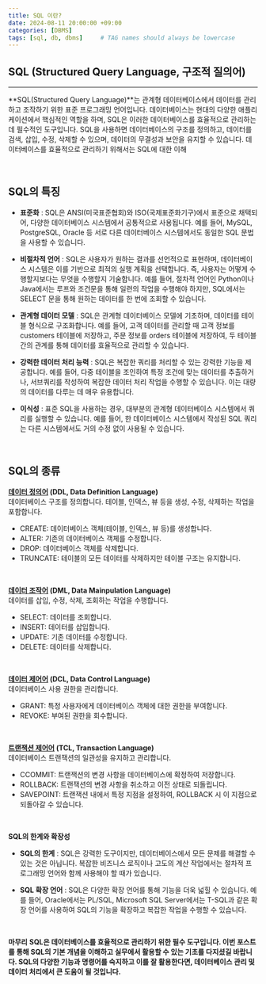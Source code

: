 ```yaml
---
title: SQL 이란?
date: 2024-08-11 20:00:00 +09:00
categories: [DBMS]
tags: [sql, db, dbms]     # TAG names should always be lowercase
---
```



## SQL (Structured Query Language, 구조적 질의어)
- - -
**SQL(Structured Query Language)**는 관계형 데이터베이스에서 데이터를 관리하고 조작하기 위한 표준 프로그래밍 언어입니다. 데이터베이스는 현대의 다양한 애플리케이션에서 핵심적인 역할을 하며, SQL은 이러한 데이터베이스를 효율적으로 관리하는 데 필수적인 도구입니다. SQL을 사용하면 데이터베이스의 구조를 정의하고, 데이터를 검색, 삽입, 수정, 삭제할 수 있으며, 데이터의 무결성과 보안을 유지할 수 있습니다. 데이터베이스를 효율적으로 관리하기 위해서는 SQL에 대한 이해

<br>

## SQL의 특징
- **표준화** : SQL은 ANSI(미국표준협회)와 ISO(국제표준화기구)에서 표준으로 채택되어, 다양한 데이터베이스 시스템에서 공통적으로 사용됩니다. 예를 들어, MySQL, PostgreSQL, Oracle 등 서로 다른 데이터베이스 시스템에서도 동일한 SQL 문법을 사용할 수 있습니다.

- **비절차적 언어** : SQL은 사용자가 원하는 결과를 선언적으로 표현하며, 데이터베이스 시스템은 이를 기반으로 최적의 실행 계획을 선택합니다. 즉, 사용자는 어떻게 수행할지보다는 무엇을 수행할지 기술합니다. 예를 들어, 절차적 언어인 Python이나 Java에서는 루프와 조건문을 통해 일련의 작업을 수행해야 하지만, SQL에서는 SELECT 문을 통해 원하는 데이터를 한 번에 조회할 수 있습니다.

- **관계형 데이터 모델** : SQL은 관계형 데이터베이스 모델에 기초하며, 데이터를 테이블 형식으로 구조화합니다. 예를 들어, 고객 데이터를 관리할 때 고객 정보를 customers 테이블에 저장하고, 주문 정보를 orders 테이블에 저장하여, 두 테이블 간의 관계를 통해 데이터를 효율적으로 관리할 수 있습니다.

- **강력한 데이터 처리 능력** : SQL은 복잡한 쿼리를 처리할 수 있는 강력한 기능을 제공합니다. 예를 들어, 다중 테이블을 조인하여 특정 조건에 맞는 데이터를 추출하거나, 서브쿼리를 작성하여 복잡한 데이터 처리 작업을 수행할 수 있습니다. 이는 대량의 데이터를 다루는 데 매우 유용합니다.

- **이식성** : 표준 SQL을 사용하는 경우, 대부분의 관계형 데이터베이스 시스템에서 쿼리를 실행할 수 있습니다. 예를 들어, 한 데이터베이스 시스템에서 작성된 SQL 쿼리는 다른 시스템에서도 거의 수정 없이 사용될 수 있습니다.

<br>

## SQL의 종류

**[데이터 정의어](/posts/SQL-DDL_post/) (DDL, Data Definition Language)**  
데이터베이스 구조를 정의합니다. 테이블, 인덱스, 뷰 등을 생성, 수정, 삭제하는 작업을 포함합니다.

   - CREATE: 데이터베이스 객체(테이블, 인덱스, 뷰 등)를 생성합니다.
   - ALTER: 기존의 데이터베이스 객체를 수정합니다.
   - DROP: 데이터베이스 객체를 삭제합니다.
   - TRUNCATE: 테이블의 모든 데이터를 삭제하지만 테이블 구조는 유지합니다.

<br>

**[데이터 조작어](/posts/SQL-DML_post/) (DML, Data Mainpulation Language)**  
데이터를 삽입, 수정, 삭제, 조회하는 작업을 수행합니다.
   - SELECT: 데이터를 조회합니다.
   - INSERT: 데이터를 삽입합니다.
   - UPDATE: 기존 데이터를 수정합니다.
   - DELETE: 데이터를 삭제합니다.

<br>

**[데이터 제어어](/posts/SQL-DCL_post/) (DCL, Data Control Language)**  
데이터베이스 사용 권한을 관리합니다.
   - GRANT: 특정 사용자에게 데이터베이스 객체에 대한 권한을 부여합니다.
   - REVOKE: 부여된 권한을 회수합니다.

<br>

**[트랜잭션 제어어](/posts/SQL-TCL_post/) (TCL, Transaction Language)**  
데이터베이스 트랜잭션의 일관성을 유지하고 관리합니다.
   - CCOMMIT: 트랜잭션의 변경 사항을 데이터베이스에 확정하여 저장합니다.
   - ROLLBACK: 트랜잭션의 변경 사항을 취소하고 이전 상태로 되돌립니다.
   - SAVEPOINT: 트랜잭션 내에서 특정 지점을 설정하여, ROLLBACK 시 이 지점으로 되돌아갈 수 있습니다.


<br>

**SQL의 한계와 확장성**
- **SQL의 한계** : SQL은 강력한 도구이지만, 데이터베이스에서 모든 문제를 해결할 수 있는 것은 아닙니다. 복잡한 비즈니스 로직이나 고도의 계산 작업에서는 절차적 프로그래밍 언어와 함께 사용해야 할 때가 있습니다.

- **SQL 확장 언어** : SQL은 다양한 확장 언어를 통해 기능을 더욱 넓힐 수 있습니다. 예를 들어, Oracle에서는 PL/SQL, Microsoft SQL Server에서는 T-SQL과 같은 확장 언어를 사용하여 SQL의 기능을 확장하고 복잡한 작업을 수행할 수 있습니다.

<br>

**마무리**
**SQL은 데이터베이스를 효율적으로 관리하기 위한 필수 도구입니다. 이번 포스트를 통해 SQL의 기본 개념을 이해하고 실무에서 활용할 수 있는 기초를 다지셨길 바랍니다. SQL의 다양한 기능과 명령어를 숙지하고 이를 잘 활용한다면, 데이터베이스 관리 및 데이터 처리에서 큰 도움이 될 것입니다.**
